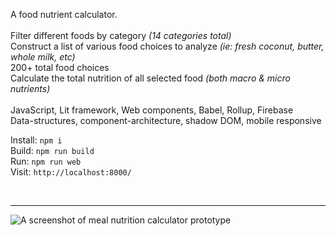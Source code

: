 A food nutrient calculator. <br/>
<br/>
Filter different foods by category *(14 categories total)*<br/>
Construct a list of various food choices to analyze *(ie: fresh coconut, butter, whole milk, etc)*<br/> 
200+ total food choices<br/> 
Calculate the total nutrition of all selected food *(both macro & micro nutrients)* <br/>
<br/>
JavaScript, Lit framework, Web components, Babel, Rollup, Firebase <br/>
Data-structures, component-architecture, shadow DOM, mobile responsive <br/>

Install: ```npm i```<br/>
Build: ```npm run build```<br/>
Run: ```npm run web```<br/>
Visit: ```http://localhost:8000/```<br/>

<br/><hr/>

<img src="../../blob/main/bodyboon-ss.png" alt="A screenshot of meal nutrition calculator prototype" />
